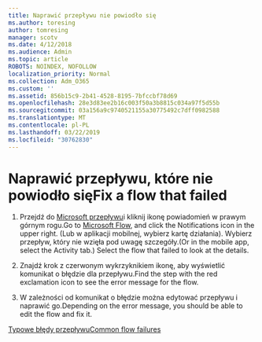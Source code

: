 ```yaml
---
title: Naprawić przepływu nie powiodło się
ms.author: toresing
author: tomresing
manager: scotv
ms.date: 4/12/2018
ms.audience: Admin
ms.topic: article
ROBOTS: NOINDEX, NOFOLLOW
localization_priority: Normal
ms.collection: Adm_O365
ms.custom: ''
ms.assetid: 856b15c9-2b41-4528-8195-7bfccbf78d69
ms.openlocfilehash: 28e3d83ee2b16c003f50a3b8815c034a97f5d55b
ms.sourcegitcommit: 03a156a9c9740521155a30775492c7dff0982588
ms.translationtype: MT
ms.contentlocale: pl-PL
ms.lasthandoff: 03/22/2019
ms.locfileid: "30762830"
---
```

# <a name="fix-a-flow-that-failed"></a><span data-ttu-id="6cfca-102">Naprawić przepływu, które nie powiodło się</span><span class="sxs-lookup"><span data-stu-id="6cfca-102">Fix a flow that failed</span></span>

1. <span data-ttu-id="6cfca-103">Przejdź do [Microsoft przepływu](https://flow.microsoft.com/)i kliknij ikonę powiadomień w prawym górnym rogu.</span><span class="sxs-lookup"><span data-stu-id="6cfca-103">Go to [Microsoft Flow](https://flow.microsoft.com/), and click the Notifications icon in the upper right.</span></span> <span data-ttu-id="6cfca-104">(Lub w aplikacji mobilnej, wybierz kartę działania). Wybierz przepływ, który nie wzięła pod uwagę szczegóły.</span><span class="sxs-lookup"><span data-stu-id="6cfca-104">(Or in the mobile app, select the Activity tab.) Select the flow that failed to look at the details.</span></span>
    
2. <span data-ttu-id="6cfca-105">Znajdź krok z czerwonym wykrzyknikiem ikonę, aby wyświetlić komunikat o błędzie dla przepływu.</span><span class="sxs-lookup"><span data-stu-id="6cfca-105">Find the step with the red exclamation icon to see the error message for the flow.</span></span>
    
3. <span data-ttu-id="6cfca-106">W zależności od komunikat o błędzie można edytować przepływu i naprawić go.</span><span class="sxs-lookup"><span data-stu-id="6cfca-106">Depending on the error message, you should be able to edit the flow and fix it.</span></span> 
    
[<span data-ttu-id="6cfca-107">Typowe błędy przepływu</span><span class="sxs-lookup"><span data-stu-id="6cfca-107">Common flow failures</span></span>](https://go.microsoft.com/fwlink/?linkid=872110)
  

